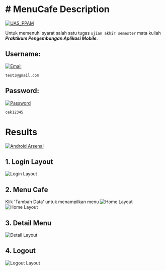 # # MenuCafe Description
[![UAS_PPAM](https://img.shields.io/badge/UAS%20Praktikum%20Pengembangan%20Aplikasi%20Mobile-MenuCafe-brightgreen.svg?style=flat)](https://android-arsenal.com/details/1/1234)

Untuk memenuhi syarat salah satu tugas `ujian akhir semester` mata kuliah ***Praktikum Pengembangan Aplikasi Mobile***.

## Username:
[![Email](https://img.shields.io/badge/Username-MenuCafe-brightgreen.svg?style=flat)](https://android-arsenal.com/details/1/1234)

```
test3@gmail.com
```

## Password:
[![Password](https://img.shields.io/badge/Password-MenuCafe-brightgreen.svg?style=flat)](https://android-arsenal.com/details/1/1234)

```
cek12345
```
# Results
[![Android Arsenal](https://img.shields.io/badge/Results-MenuCafe-brightgreen.svg?style=flat)](https://android-arsenal.com/details/1/1234)

## 1. Login Layout

![Login Layout](hasil/1.png)

## 2. Menu Cafe

Klik 'Tambah Data' untuk menampilkan menu
![Home Layout](hasil/2.png)<br>
![Home Layout](hasil/3.png)

## 3. Detail Menu

![Detail Layout](hasil/4.png)

## 4. Logout

![Logout Layout](hasil/5.png)
